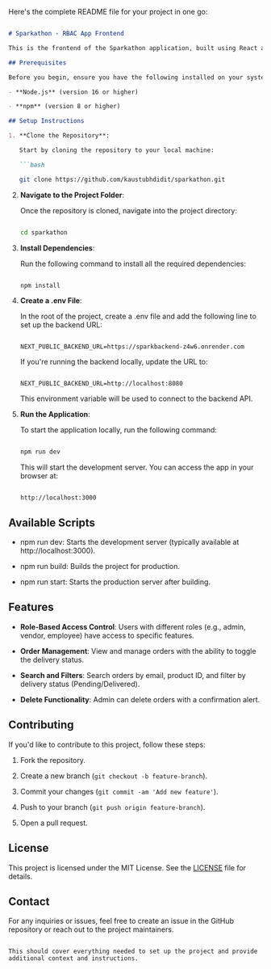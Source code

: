 Here's the complete README file for your project in one go:

```markdown

# Sparkathon - RBAC App Frontend

This is the frontend of the Sparkathon application, built using React and Next.js. The app provides a user interface for role-based access control (RBAC) that interacts with the backend API for managing orders, user roles, and other functionalities.

## Prerequisites

Before you begin, ensure you have the following installed on your system:

- **Node.js** (version 16 or higher)

- **npm** (version 8 or higher)

## Setup Instructions

1. **Clone the Repository**:

   Start by cloning the repository to your local machine:

   ```bash

   git clone https://github.com/kaustubhdidit/sparkathon.git

   ```

2. **Navigate to the Project Folder**:

   Once the repository is cloned, navigate into the project directory:

   ```bash

   cd sparkathon

   ```

3. **Install Dependencies**:

   Run the following command to install all the required dependencies:

   ```bash

   npm install

   ```

4. **Create a .env File**:

   In the root of the project, create a .env file and add the following line to set up the backend URL:

   ```env

   NEXT_PUBLIC_BACKEND_URL=https://sparkbackend-z4w6.onrender.com

   ```

   If you're running the backend locally, update the URL to:

   ```env

   NEXT_PUBLIC_BACKEND_URL=http://localhost:8080

   ```

   This environment variable will be used to connect to the backend API.

5. **Run the Application**:

   To start the application locally, run the following command:

   ```bash

   npm run dev

   ```

   This will start the development server. You can access the app in your browser at:

   ```

   http://localhost:3000

   ```

## Available Scripts

- npm run dev: Starts the development server (typically available at http://localhost:3000).

- npm run build: Builds the project for production.

- npm run start: Starts the production server after building.

## Features

- **Role-Based Access Control**: Users with different roles (e.g., admin, vendor, employee) have access to specific features.

- **Order Management**: View and manage orders with the ability to toggle the delivery status.

- **Search and Filters**: Search orders by email, product ID, and filter by delivery status (Pending/Delivered).

- **Delete Functionality**: Admin can delete orders with a confirmation alert.

## Contributing

If you'd like to contribute to this project, follow these steps:

1. Fork the repository.

2. Create a new branch (`git checkout -b feature-branch`).

3. Commit your changes (`git commit -am 'Add new feature'`).

4. Push to your branch (`git push origin feature-branch`).

5. Open a pull request.

## License

This project is licensed under the MIT License. See the [LICENSE](LICENSE) file for details.

## Contact

For any inquiries or issues, feel free to create an issue in the GitHub repository or reach out to the project maintainers.

```

This should cover everything needed to set up the project and provide additional context and instructions.
